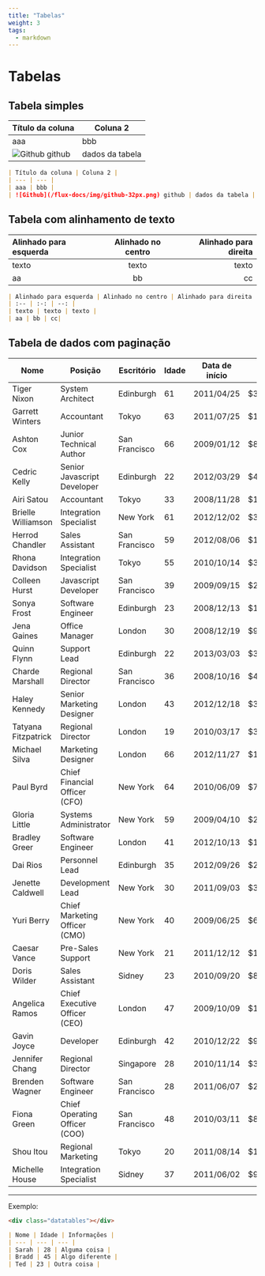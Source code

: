 ```yaml
---
title: "Tabelas"
weight: 3
tags:
  - markdown
---
```


# Tabelas

## Tabela simples

| Título da coluna | Coluna 2 |
| --- | --- |
| aaa | bbb |
| ![Github](/flux-docs/img/github-32px.png) github | dados da tabela |

```markdown
| Título da coluna | Coluna 2 |
| --- | --- |
| aaa | bbb |
| ![Github](/flux-docs/img/github-32px.png) github | dados da tabela |
```

## Tabela com alinhamento de texto

| Alinhado para esquerda | Alinhado no centro | Alinhado para direita |
| :-- | :-: | --: |
| texto | texto | texto |
| aa | bb | cc|

```markdown
| Alinhado para esquerda | Alinhado no centro | Alinhado para direita |
| :-- | :-: | --: |
| texto | texto | texto |
| aa | bb | cc|
```

## Tabela de dados com paginação

<div class="datatables"></div>

| Nome | Posição | Escritório | Idade | Data de início | Salário |
| --- | --- | --- | --- | --- | --- |
| Tiger Nixon | System Architect | Edinburgh | 61 | 2011/04/25 | $320,800 |
| Garrett Winters | Accountant | Tokyo | 63 | 2011/07/25 | $170,750 |
| Ashton Cox | Junior Technical Author | San Francisco | 66 | 2009/01/12 | $86,000 |
| Cedric Kelly | Senior Javascript Developer | Edinburgh | 22 | 2012/03/29 | $433,060 |
| Airi Satou | Accountant | Tokyo | 33 | 2008/11/28 | $162,700 |
| Brielle Williamson | Integration Specialist | New York | 61 | 2012/12/02 | $372,000 |
| Herrod Chandler | Sales Assistant | San Francisco | 59 | 2012/08/06 | $137,500 |
| Rhona Davidson | Integration Specialist | Tokyo | 55 | 2010/10/14 | $327,900 |
| Colleen Hurst | Javascript Developer | San Francisco | 39 | 2009/09/15 | $205,500 |
| Sonya Frost | Software Engineer | Edinburgh | 23 | 2008/12/13 | $103,600 |
| Jena Gaines | Office Manager | London | 30 | 2008/12/19 | $90,560 |
| Quinn Flynn | Support Lead | Edinburgh | 22 | 2013/03/03 | $342,000 |
| Charde Marshall | Regional Director | San Francisco | 36 | 2008/10/16 | $470,600 |
| Haley Kennedy | Senior Marketing Designer | London | 43 | 2012/12/18 | $313,500 |
| Tatyana Fitzpatrick | Regional Director | London | 19 | 2010/03/17 | $385,750 |
| Michael Silva | Marketing Designer | London | 66 | 2012/11/27 | $198,500 |
| Paul Byrd | Chief Financial Officer (CFO) | New York | 64 | 2010/06/09 | $725,000 |
| Gloria Little | Systems Administrator | New York | 59 | 2009/04/10 | $237,500 |
| Bradley Greer | Software Engineer | London | 41 | 2012/10/13 | $132,000 |
| Dai Rios | Personnel Lead | Edinburgh | 35 | 2012/09/26 | $217,500 |
| Jenette Caldwell | Development Lead | New York | 30 | 2011/09/03 | $345,000 |
| Yuri Berry | Chief Marketing Officer (CMO) | New York | 40 | 2009/06/25 | $675,000 |
| Caesar Vance | Pre-Sales Support | New York | 21 | 2011/12/12 | $106,450 |
| Doris Wilder | Sales Assistant | Sidney | 23 | 2010/09/20 | $85,600 |
| Angelica Ramos | Chief Executive Officer (CEO) | London | 47 | 2009/10/09 | $1,200,000 |
| Gavin Joyce | Developer | Edinburgh | 42 | 2010/12/22 | $92,575 |
| Jennifer Chang | Regional Director | Singapore | 28 | 2010/11/14 | $357,650 |
| Brenden Wagner | Software Engineer | San Francisco | 28 | 2011/06/07 | $206,850 |
| Fiona Green | Chief Operating Officer (COO) | San Francisco | 48 | 2010/03/11 | $850,000 |
| Shou Itou | Regional Marketing | Tokyo | 20 | 2011/08/14 | $163,000 |
| Michelle House | Integration Specialist | Sidney | 37 | 2011/06/02 | $95,400 |

---

Exemplo:

```markdown
<div class="datatables"></div>

| Nome | Idade | Informações |
| --- | --- | --- |
| Sarah | 28 | Alguma coisa |
| Bradd | 45 | Algo diferente |
| Ted | 23 | Outra coisa |
```

